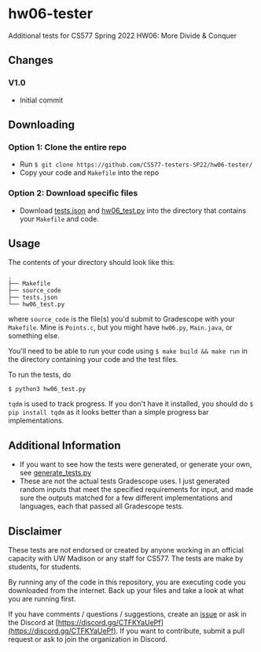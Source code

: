 # hw06-tester

Additional tests for CS577 Spring 2022 HW06: More Divide & Conquer

## Changes

### V1.0
 - Initial commit

## Downloading

### Option 1: Clone the entire repo

 - Run `$ git clone https://github.com/CS577-testers-SP22/hw06-tester/`
 - Copy your code and `Makefile` into the repo

### Option 2: Download specific files

 - Download [tests.json](tests.json) and [hw06_test.py](hw06_test.py) into the directory that contains your `Makefile` and code.

## Usage

The contents of your directory should look like this:

```shell
.
├── Makefile
├── source_code
├── tests.json
└── hw06_test.py
```

where `source_code` is the file(s) you'd submit to Gradescope with your `Makefile`. Mine is `Points.c`, but you might have `hw06.py`, `Main.java`, or something else.

You'll need to be able to run your code using `$ make build && make run` in the directory containing your code and the test files.

To run the tests, do

```shell
$ python3 hw06_test.py
```

`tqdm` is used to track progress. If you don't have it installed, you should do `$ pip install tqdm` as it looks better than a simple progress bar implementations.

## Additional Information

 - If you want to see how the tests were generated, or generate your own, see [generate_tests.py](generate_tests.py)
 - These are not the actual tests Gradescope uses. I just generated random inputs that meet the specified requirements for input, and made sure the outputs matched for a few different implementations and languages, each that passed all Gradescope tests.

## Disclaimer

These tests are not endorsed or created by anyone working in an official capacity with UW Madison or any staff for CS577. The tests are make by students, for students.

By running any of the code in this repository, you are executing code you downloaded from the internet. Back up your files and take a look at what you are running first.

If you have comments / questions / suggestions, create an [issue](/../../issues) or ask in the Discord at [https://discord.gg/CTFKYaUePf](https://discord.gg/CTFKYaUePf). If you want to contribute, submit a pull request or ask to join the organization in Discord.
